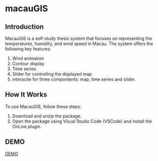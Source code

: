 # macauGIS
## Introduction
MacauGIS is a self-study thesis system that focuses on representing the temperatures, humidity, and wind speed in Macau. The system offers the following key features:

1. Wind animation
2. Contour display
3. Time series
4. Slider for controlling the displayed map
5. interactie for three compontents: map, time series and slider.
   
##  How It Works
To use MacauGIS, follow these steps:

1. Download and unzip the package.
2. Open the package using Visual Studio Code (VSCode) and install the OnLive plugin.

## DEMO
[DEMO](https://chchoiw.github.io/gis_exercise/)
